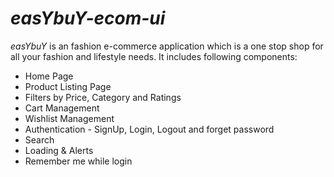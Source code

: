 # *easYbuY-ecom-ui*
 
 *easYbuY* is an fashion e-commerce application which is a one stop shop for all your fashion and lifestyle needs. 
 It includes following components: 

 *  Home Page
 *  Product Listing Page
 *  Filters by Price, Category and Ratings
 *  Cart Management
 *  Wishlist Management
 *  Authentication - SignUp, Login, Logout and forget password
 *  Search
 *  Loading & Alerts
 *  Remember me while login
